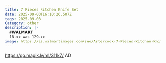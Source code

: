 ```yaml
---
title: 7 Pieces Kitchen Knife Set
date: 2025-09-03T16:10:26.507Z
tags: 2025-09-03
Category: other
description: |-
  #𝗪𝗔𝗟𝗠𝗔𝗥𝗧 
  18.xx was 129.xx
image: https://i5.walmartimages.com/seo/Astercook-7-Pieces-Kitchen-Knife-Set-Knives-Set-with-Anti-Rust-Coating-Stainless-Steel-Chef-Knife-Sets-with-6-Blade-Guards-Dishwasher-Safe_250ab806-5a60-4d48-973b-684b8acae7e5.ede40e76f23a2fa988be6640df41e41d.jpeg?odnHeight=573&odnWidth=573&odnBg=FFFFFF
---
```

https://go.magik.ly/ml/311k7/
AD